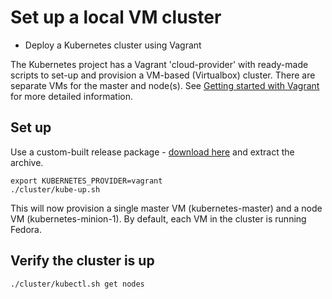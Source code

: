 # Set up a local VM cluster

* Deploy a Kubernetes cluster using Vagrant

The Kubernetes project has a Vagrant 'cloud-provider' with ready-made scripts
to set-up and provision a VM-based (Virtualbox) cluster. There are separate
VMs for the master and node(s). See [Getting started with Vagrant](https://github.com/kubernetes/kubernetes/blob/release-1.0/docs/getting-started-guides/vagrant.md) for more
detailed information.

## Set up

Use a custom-built release package - 
[download here]() and extract the archive.

```
export KUBERNETES_PROVIDER=vagrant
./cluster/kube-up.sh
```

This will now provision a single master VM (kubernetes-master) and a node VM (kubernetes-minion-1).
By default, each VM in the cluster is running Fedora.

## Verify the cluster is up

```
./cluster/kubectl.sh get nodes
```
